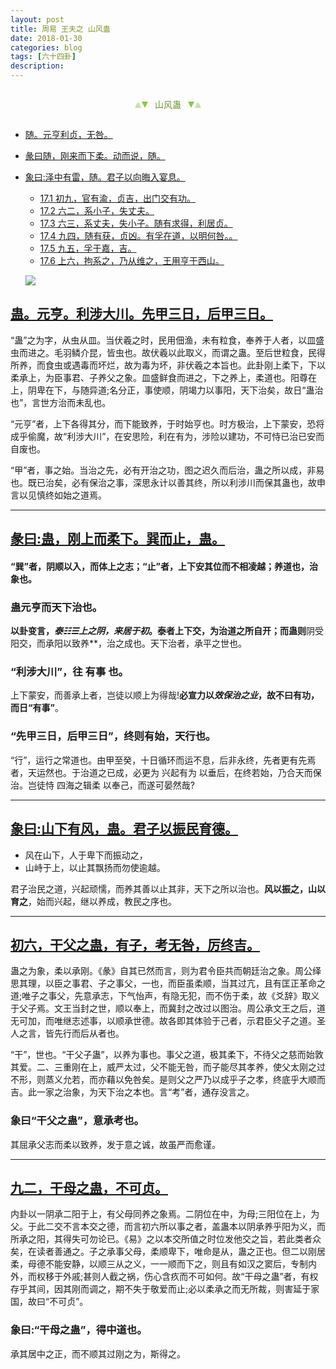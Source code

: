 ```yaml
---
layout: post
title: 周易 王夫之 山风蛊
date: 2018-01-30
categories: blog
tags: [六十四卦]
description: 
---
```


<span id = "jump"></span>


<section style="margin: 0px auto; text-align: center;">
    <section class="xhr" style="width: 0px; height: 0px; border-left: 5px solid transparent; border-right: 5px solid transparent; border-bottom: 10px solid rgb(135, 201, 67); display: inline-block; opacity: 0.5; border-top-color: rgb(135, 201, 67);"></section>
    <section class="xhr" style="width: 0px; height: 0px; border-left: 5px solid transparent; border-right: 5px solid transparent; border-top: 10px solid rgb(135, 201, 67); display: inline-block; margin-left: -3px; border-bottom-color: rgb(135, 201, 67);"></section>
    <section style="
margin-left: 0.5em;
display: inline-block;">
        <p>
            <span style="color: rgb(118, 146, 60);">山风蛊</span>
        </p>
    </section>
    <section class="xhr" style="margin-left: 0.5em; width: 0px; height: 0px; border-left: 5px solid transparent; border-right: 5px solid transparent; border-top: 10px solid rgb(135, 201, 67); display: inline-block; border-bottom-color: rgb(135, 201, 67);"></section>
    <section class="xhr" style="width: 0px; height: 0px; border-left: 5px solid transparent; border-right: 5px solid transparent; border-bottom: 10px solid rgb(135, 201, 67); display: inline-block; opacity: 0.5; margin-left: -3px; border-top-color: rgb(135, 201, 67);"></section>
</section>

- [随。元亨利贞，无咎。](#jump元亨利贞)
- [彖曰随，刚来而下柔。动而说，随。](#jump泽中有雷)
- [象曰:泽中有雷，随。君子以向晦入宴息。](#jump火在天上)
  - [17.1 初九，官有渝，贞吉，出门交有功。](#jump官有渝)
  - [17.2 六二，系小子，失丈夫。](#jump系小子)
  - [17.3 六三，系丈夫，失小子。随有求得，利居贞。](#jump系丈夫)
  - [17.4 九四，随有获，贞凶。有孚在道，以明何咎。。](#jump随有获)
  - [17.5 九五，孚于嘉，吉。](#jump孚于嘉)
  - [17.6 上六，拘系之，乃从维之，王用亨于西山。](#jump拘系之)
  
  ![](http://www.guoyi360.com/uploads/allimg/130424/1-130424095332244.jpg)


<span id = "jump先甲三日"></span>
## [蛊。元亨。利涉大川。先甲三日，后甲三日。](#jump)
“蛊”之为字，从虫从皿。当伏羲之时，民用佃渔，未有粒食，奉养于人者，以皿盛虫而进之。毛羽鳞介昆，皆虫也。故伏羲以此取义，而谓之蛊。至后世粒食，民得所养，而食虫或遇毒而坏烂，故为毒为坏，非伏羲之本旨也。此卦刚上柔下，下以柔承上，为臣事君、子养父之象。皿盛鲜食而进之，下之养上，柔道也。阳尊在上，阴卑在下，与随异道;名分正，事使顺，阴竭力以事阳，天下治矣，故日“蛊治也”，言世方治而未乱也。


“元亨”者，上下各得其分，而下能致养，于时始亨也。时方极治，上下蒙安，恐将成乎偷魔，故“利涉大川”，在安思险，利在有为，涉险以建功，不可恃已治已安而自废也。


“甲”者，事之始。当治之先，必有开治之功，图之迟久而后治，蛊之所以成，非易也。既已治矣，必有保治之事，深思永计以善其终，所以利涉川而保其蛊也，故申言以见慎终如始之道焉。

----

<span id = "jump刚上而柔下"></span>
## [彖曰:蛊，刚上而柔下。巽而止，蛊。](#jump)
#### “巽”者，阴顺以入，而体上之志；“止”者，上下安其位而不相凌越；养道也，治象也。

### 蛊元亨而天下治也。
**以卦变言，*泰☷☰*上之阴，来居于初**。泰者上下交，为治道之所自开；而蛊则**阴受阳交，而承阳以致养**，治之成也。天下治者，承平之世也。

### “利涉大川”，往 有事 也。
上下蒙安，而善承上者，岂徒以顺上为得哉!**必宣力以*效保治之业*，故不曰有功，而日“有事”**。

### “先甲三日，后甲三日”，终则有始，天行也。
“行”，运行之常道也。由甲至癸，十日循环而运不息，后非永终，先者更有先焉者，天运然也。于治道之已成，必更为 兴起有为 以垂后，在终若始，乃合天而保治。岂徒恃 四海之辑柔 以奉己，而遂可晏然哉?

----

<span id = "jump山下有风"></span>
## [象曰:山下有风，蛊。君子以振民育德。](#jump)
- 风在山下，人于卑下而振动之，
- 山峙于上，以止其飘扬而勿使逾越。


君子治民之道，兴起顽懦，而养其善以止其非，天下之所以治也。**风以振之，山以育之**，始而兴起，继以养成，教民之序也。

----

<span id = "jump干父之蛊"></span>
## [初六，干父之蛊，有子，考无咎，厉终吉。](#jump)
蛊之为象，柔以承刚。《彖》自其已然而言，则为君令臣共而朝廷治之象。周公绎思其理，以臣之事君、子之事父，一也，而臣虽柔顺，当其过亢，且有匡正革命之道;唯子之事父，先意承志，下气怡声，有隐无犯，而不伤于柔，故《爻辞》取义于父子焉。文王当封之世，顺以奉上，而冀封之改过以图治。周公承文王之后，道无可加，而唯继志述事，以顺承世德。故各即其体验于己者，示君臣父子之道。圣人之言，皆先行而后从者也。


“干”，世也。“干父子蛊”，以养为事也。事父之道，极其柔下，不待父之慈而始敦其爱。二、三重刚在上，威严太过，父不能无咎，而子能尽其孝养，使父太刚之过不形，则蒸义允若，而亦藉以免咎矣。是则父之严乃以成乎子之孝，终底乎大顺而吉。此一家之治象，为天下治之本也。言“考”者，通存没言之。

### 象曰“干父之蛊”，意承考也。
其屈承父志而柔以致养，发于意之诚，故虽严而愈谨。


----

<span id = "jump干父之蛊"></span>
## [九二，干母之蛊，不可贞。](#jump)
内卦以一阴承二阳于上，有父母同养之象焉。二阴位在中，为母;三阳位在上，为父。于此二交不言本交之德，而言初六所以事之者，盖蛊本以阴承养乎阳为义，而所承之阳，其得失可勿论已。《易》之以本交所值之时位发他交之旨，若此类者众矣，在读者善通之。子之承事父母，柔顺卑下，唯命是从，蛊之正也。但二以刚居柔，母德不能安静，以顺三从之义，一一顺而下之，则且有如汉之窦后，专制内外，而权移于外戚;甚则人截之祸，伤心含疚而不可如何。故“干母之蛊”者，有权存乎其间，因其刚而调之，期不失于敬爱而止;必以柔承之而无所裁，则害延于家国，故曰“不可贞”。

### 象曰:“干母之蛊”，得中道也。
承其居中之正，而不顺其过刚之为，斯得之。








